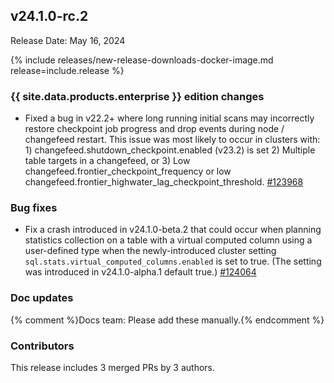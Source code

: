 ## v24.1.0-rc.2

Release Date: May 16, 2024

{% include releases/new-release-downloads-docker-image.md release=include.release %}

<h3 id="v24-1-0-rc-2-{{-site.data.products.enterprise-}}-edition-changes">{{ site.data.products.enterprise }} edition changes</h3>

- Fixed a bug in v22.2+ where long running initial scans may incorrectly restore checkpoint job progress and drop events during node / changefeed restart. This issue was most likely to occur in clusters with: 1) changefeed.shutdown_checkpoint.enabled (v23.2) is set 2) Multiple table targets in a changefeed, or 3) Low changefeed.frontier_checkpoint_frequency or low changefeed.frontier_highwater_lag_checkpoint_threshold. [#123968][#123968]

<h3 id="v24-1-0-rc-2-bug-fixes">Bug fixes</h3>

- Fix a crash introduced in v24.1.0-beta.2 that could occur when planning statistics collection on a table with a virtual computed column using a user-defined type when the newly-introduced cluster setting `sql.stats.virtual_computed_columns.enabled` is set to true. (The setting was introduced in v24.1.0-alpha.1 default true.) [#124064][#124064]

<h3 id="v24-1-0-rc-2-doc-updates">Doc updates</h3>

{% comment %}Docs team: Please add these manually.{% endcomment %}

<div class="release-note-contributors" markdown="1">

<h3 id="v24-1-0-rc-2-contributors">Contributors</h3>

This release includes 3 merged PRs by 3 authors.

</div>

[#123968]: https://github.com/cockroachdb/cockroach/pull/123968
[#124064]: https://github.com/cockroachdb/cockroach/pull/124064
